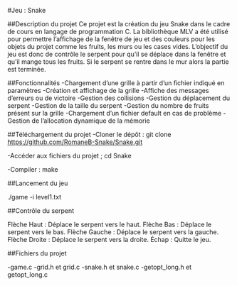 #Jeu : Snake

##Description du projet
Ce projet est la création du jeu Snake dans le cadre de cours en langage de programmation C. La bibliothèque MLV a été utilisé pour permettre l’affichage de la fenêtre de jeu et des couleurs pour les objets du projet comme les fruits, les murs ou les cases vides. L’objectif du jeu est donc de contrôle le serpent pour qu’il se déplace dans la fenêtre et qu’il mange tous les fruits. Si le serpent se rentre dans le mur alors la partie est terminée.

##Fonctionnalités 
-Chargement d’une grille à partir d’un fichier indiqué en paramètres
-Création et affichage de la grille
-Affiche des messages d’erreurs ou de victoire
-Gestion des collisions
-Gestion du déplacement du serpent
-Gestion de la taille du serpent
-Gestion du nombre de fruits présent sur la grille
-Chargement d’un fichier default en cas de problème
-Gestion de l’allocation dynamique de la mémorie

##Téléchargement du projet
-Cloner le dépôt :
git clone https://github.com/RomaneB-Snake/Snake.git 

-Accéder aux fichiers du projet ;
cd Snake

-Compiler :
make

##Lancement du jeu

./game -i level1.txt

##Contrôle du serpent

Flèche Haut : Déplace le serpent vers le haut.
Flèche Bas : Déplace le serpent vers le bas.
Flèche Gauche : Déplace le serpent vers la gauche.
Flèche Droite : Déplace le serpent vers la droite.
Échap : Quitte le jeu.

##Fichiers du projet

-game.c
-grid.h et grid.c
-snake.h et snake.c
-getopt_long.h et getopt_long.c
